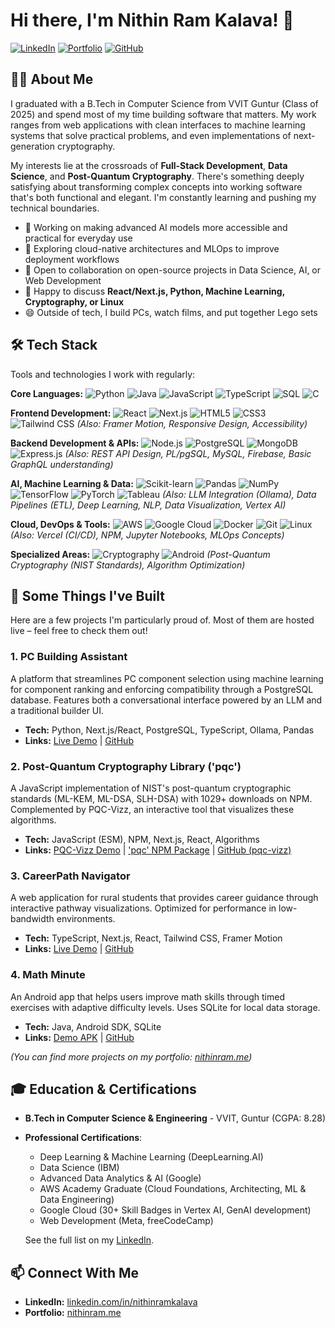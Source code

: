 # Hi there, I'm Nithin Ram Kalava! 👋

[![LinkedIn](https://img.shields.io/badge/LinkedIn-Connect-blue?style=for-the-badge&logo=linkedin)](https://linkedin.com/in/nithinramkalava)
[![Portfolio](https://img.shields.io/badge/Portfolio-nithinram.me-brightgreen?style=for-the-badge&logo=vercel)](https://nithinram.me) 
[![GitHub](https://img.shields.io/badge/GitHub-Follow_Me-black?style=for-the-badge&logo=github)](https://github.com/nithinramkalava)

## 👨‍💻 About Me

I graduated with a B.Tech in Computer Science from VVIT Guntur (Class of 2025) and spend most of my time building software that matters. My work ranges from web applications with clean interfaces to machine learning systems that solve practical problems, and even implementations of next-generation cryptography.

My interests lie at the crossroads of **Full-Stack Development**, **Data Science**, and **Post-Quantum Cryptography**. There's something deeply satisfying about transforming complex concepts into working software that's both functional and elegant. I'm constantly learning and pushing my technical boundaries.

- 🔭 Working on making advanced AI models more accessible and practical for everyday use
- 🌱 Exploring cloud-native architectures and MLOps to improve deployment workflows
- 👯 Open to collaboration on open-source projects in Data Science, AI, or Web Development
- 💬 Happy to discuss **React/Next.js, Python, Machine Learning, Cryptography, or Linux**
- 😄 Outside of tech, I build PCs, watch films, and put together Lego sets

## 🛠️ Tech Stack

Tools and technologies I work with regularly:

**Core Languages:**
![Python](https://img.shields.io/badge/Python-3776AB?style=flat-square&logo=python&logoColor=white)
![Java](https://img.shields.io/badge/Java-ED8B00?style=flat-square&logo=openjdk&logoColor=white)
![JavaScript](https://img.shields.io/badge/JavaScript-F7DF1E?style=flat-square&logo=javascript&logoColor=black)
![TypeScript](https://img.shields.io/badge/TypeScript-3178C6?style=flat-square&logo=typescript&logoColor=white)
![SQL](https://img.shields.io/badge/SQL-025E8C?style=flat-square&logo=postgresql&logoColor=white)
![C](https://img.shields.io/badge/C-A8B9CC?style=flat-square&logo=c&logoColor=white)

**Frontend Development:**
![React](https://img.shields.io/badge/React-61DAFB?style=flat-square&logo=react&logoColor=black)
![Next.js](https://img.shields.io/badge/Next.js-000000?style=flat-square&logo=next.js&logoColor=white)
![HTML5](https://img.shields.io/badge/HTML5-E34F26?style=flat-square&logo=html5&logoColor=white)
![CSS3](https://img.shields.io/badge/CSS3-1572B6?style=flat-square&logo=css3&logoColor=white)
![Tailwind CSS](https://img.shields.io/badge/Tailwind_CSS-38B2AC?style=flat-square&logo=tailwind-css&logoColor=white)
_(Also: Framer Motion, Responsive Design, Accessibility)_

**Backend Development & APIs:**
![Node.js](https://img.shields.io/badge/Node.js-339933?style=flat-square&logo=node.js&logoColor=white)
![PostgreSQL](https://img.shields.io/badge/PostgreSQL-336791?style=flat-square&logo=postgresql&logoColor=white)
![MongoDB](https://img.shields.io/badge/MongoDB-47A248?style=flat-square&logo=mongodb&logoColor=white)
![Express.js](https://img.shields.io/badge/Express.js-000000?style=flat-square&logo=express&logoColor=white)
_(Also: REST API Design, PL/pgSQL, MySQL, Firebase, Basic GraphQL understanding)_

**AI, Machine Learning & Data:**
![Scikit-learn](https://img.shields.io/badge/Scikit--learn-F7931E?style=flat-square&logo=scikit-learn&logoColor=white)
![Pandas](https://img.shields.io/badge/Pandas-150458?style=flat-square&logo=pandas&logoColor=white)
![NumPy](https://img.shields.io/badge/NumPy-013243?style=flat-square&logo=numpy&logoColor=white)
![TensorFlow](https://img.shields.io/badge/TensorFlow-FF6F00?style=flat-square&logo=tensorflow&logoColor=white)
![PyTorch](https://img.shields.io/badge/PyTorch-EE4C2C?style=flat-square&logo=pytorch&logoColor=white)
![Tableau](https://img.shields.io/badge/Tableau-E97627?style=flat-square&logo=tableau&logoColor=white)
_(Also: LLM Integration (Ollama), Data Pipelines (ETL), Deep Learning, NLP, Data Visualization, Vertex AI)_

**Cloud, DevOps & Tools:**
![AWS](https://img.shields.io/badge/AWS-232F3E?style=flat-square&logo=amazon-aws&logoColor=white)
![Google Cloud](https://img.shields.io/badge/Google_Cloud-4285F4?style=flat-square&logo=google-cloud&logoColor=white)
![Docker](https://img.shields.io/badge/Docker-2496ED?style=flat-square&logo=docker&logoColor=white)
![Git](https://img.shields.io/badge/Git-F05032?style=flat-square&logo=git&logoColor=white)
![Linux](https://img.shields.io/badge/Linux-FCC624?style=flat-square&logo=linux&logoColor=black)
_(Also: Vercel (CI/CD), NPM, Jupyter Notebooks, MLOps Concepts)_

**Specialized Areas:**
![Cryptography](https://img.shields.io/badge/PQC-Secure-blueviolet?style=flat-square) <!-- Generic badge -->
![Android](https://img.shields.io/badge/Android_Dev-3DDC84?style=flat-square&logo=android&logoColor=white)
_(Post-Quantum Cryptography (NIST Standards), Algorithm Optimization)_

## 🚀 Some Things I've Built

Here are a few projects I'm particularly proud of. Most of them are hosted live – feel free to check them out!

### 1. PC Building Assistant
A platform that streamlines PC component selection using machine learning for component ranking and enforcing compatibility through a PostgreSQL database. Features both a conversational interface powered by an LLM and a traditional builder UI.
- **Tech:** Python, Next.js/React, PostgreSQL, TypeScript, Ollama, Pandas
- **Links:** [Live Demo](https://pcbuilder-ai.vercel.app/) | [GitHub](https://github.com/nithinramkalava/build-your-pc)

### 2. Post-Quantum Cryptography Library ('pqc')
A JavaScript implementation of NIST's post-quantum cryptographic standards (ML-KEM, ML-DSA, SLH-DSA) with 1029+ downloads on NPM. Complemented by PQC-Vizz, an interactive tool that visualizes these algorithms.
- **Tech:** JavaScript (ESM), NPM, Next.js, React, Algorithms
- **Links:** [PQC-Vizz Demo](https://pqc-vizz.vercel.app/) | ['pqc' NPM Package](https://www.npmjs.com/package/pqc) | [GitHub (pqc-vizz)](https://github.com/nithinramkalava/pqc-vizz)

### 3. CareerPath Navigator
A web application for rural students that provides career guidance through interactive pathway visualizations. Optimized for performance in low-bandwidth environments.
- **Tech:** TypeScript, Next.js, React, Tailwind CSS, Framer Motion
- **Links:** [Live Demo](https://careerpath-nav.vercel.app/) | [GitHub](https://github.com/nithinramkalava/CareerPath-Navigator)

### 4. Math Minute
An Android app that helps users improve math skills through timed exercises with adaptive difficulty levels. Uses SQLite for local data storage.
- **Tech:** Java, Android SDK, SQLite
- **Links:** [Demo APK](https://github.com/nithinramkalava/Math-Minute/releases/tag/debug-releases) | [GitHub](https://github.com/nithinramkalava/Math-Minute)

_(You can find more projects on my portfolio: [nithinram.me](https://nithinram.me))_

## 🎓 Education & Certifications

- **B.Tech in Computer Science & Engineering** - VVIT, Guntur (CGPA: 8.28)
- **Professional Certifications**: 
  - Deep Learning & Machine Learning (DeepLearning.AI)
  - Data Science (IBM)
  - Advanced Data Analytics & AI (Google)
  - AWS Academy Graduate (Cloud Foundations, Architecting, ML & Data Engineering) 
  - Google Cloud (30+ Skill Badges in Vertex AI, GenAI development)
  - Web Development (Meta, freeCodeCamp)
  
  See the full list on my [LinkedIn](https://linkedin.com/in/nithinramkalava/details/certifications/).

## 📫 Connect With Me

- **LinkedIn:** [linkedin.com/in/nithinramkalava](https://linkedin.com/in/nithinramkalava)
- **Portfolio:** [nithinram.me](https://nithinram.me)
